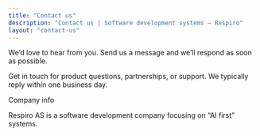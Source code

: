 ```yaml
---
title: "Contact us"
description: "Contact us | Software development systems – Respiro"
layout: "contact-us"
---
```


We’d love to hear from you. Send us a message and we’ll respond as soon as possible.

Get in touch for product questions, partnerships, or support. We typically reply within one business day.

Company info

Respiro AS is a software development company focusing on “AI first” systems.
